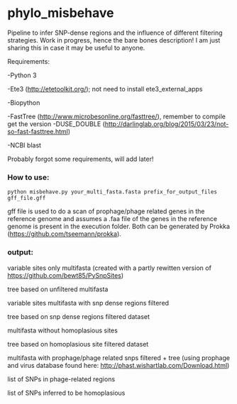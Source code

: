 # phylo_misbehave
Pipeline to infer SNP-dense regions and the influence of different filtering strategies. Work in progress, hence the bare bones description! I am just sharing this in case it may be useful to anyone.

Requirements:

-Python 3 

-Ete3 (http://etetoolkit.org/); not need to install ete3_external_apps

-Biopython

-FastTree (http://www.microbesonline.org/fasttree/), remember to compile get the version -DUSE_DOUBLE (http://darlinglab.org/blog/2015/03/23/not-so-fast-fasttree.html)

-NCBI blast

Probably forgot some requirements, will add later!

### How to use:
```
python misbehave.py your_multi_fasta.fasta prefix_for_output_files gff_file.gff
```
gff file is used to do a scan of prophage/phage related genes in the reference genome and assumes a .faa file of the genes in the reference genome is present in the execution folder. Both can be generated by Prokka (https://github.com/tseemann/prokka).

### output:

variable sites only multifasta (created with a partly rewitten version of https://github.com/bewt85/PySnpSites)

tree based on unfiltered multifasta

variable sites multifasta with snp dense regions filtered

tree based on snp dense regions filtered dataset

multifasta without homoplasious sites

tree based on homoplasious site filtered dataset

multifasta with prophage/phage related snps filtered + tree (using prophage and virus database found here: http://phast.wishartlab.com/Download.html)

list of SNPs in phage-related regions

list of SNPs inferred to be homoplasious
